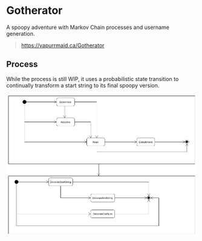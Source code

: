 # Gotherator

A spoopy adventure with Markov Chain processes and username generation.

> <https://vapurrmaid.ca/Gotherator>

## Process

While the process is still WIP, it uses a probabilistic state transition to
continually transform a start string to its final spoopy version.

![GrammarStreamFSM](docs/GrammarStreamFSM.png)
